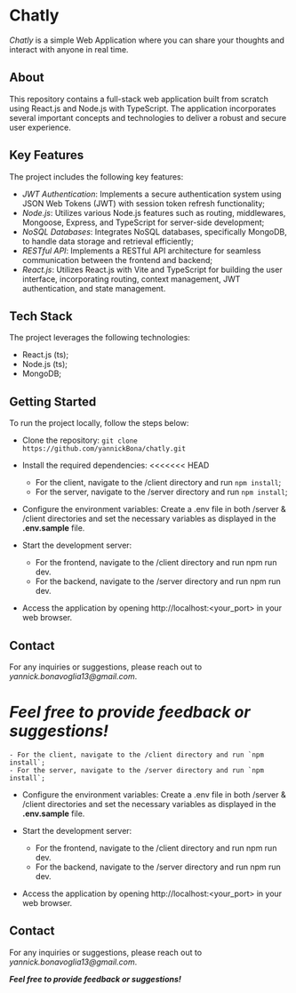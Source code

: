 # Chatly

_Chatly_ is a simple Web Application where you can share your thoughts and interact with anyone in real time.

## About

This repository contains a full-stack web application built from scratch using React.js and Node.js with TypeScript. The application incorporates several important concepts and technologies to deliver a robust and secure user experience.

## Key Features

The project includes the following key features:

- _JWT Authentication_: Implements a secure authentication system using JSON Web Tokens (JWT) with session token refresh functionality;
- _Node.js_: Utilizes various Node.js features such as routing, middlewares, Mongoose, Express, and TypeScript for server-side development;
- _NoSQL Databases_: Integrates NoSQL databases, specifically MongoDB, to handle data storage and retrieval efficiently;
- _RESTful API_: Implements a RESTful API architecture for seamless communication between the frontend and backend;
- _React.js_: Utilizes React.js with Vite and TypeScript for building the user interface, incorporating routing, context management, JWT authentication, and state management.

## Tech Stack

The project leverages the following technologies:

- React.js (ts);
- Node.js (ts);
- MongoDB;

## Getting Started

To run the project locally, follow the steps below:

- Clone the repository: `git clone https://github.com/yannickBona/chatly.git`

- Install the required dependencies:
  <<<<<<< HEAD
  - For the client, navigate to the /client directory and run `npm install`;
  - For the server, navigate to the /server directory and run `npm install`;
- Configure the environment variables: Create a .env file in both /server & /client directories and set the necessary variables as displayed in the **.env.sample** file.

- Start the development server:
  - For the frontend, navigate to the /client directory and run npm run dev.
  - For the backend, navigate to the /server directory and run npm run dev.
- Access the application by opening http://localhost:<your_port> in your web browser.

## Contact

For any inquiries or suggestions, please reach out to _yannick.bonavoglia13@gmail.com_.

# **_Feel free to provide feedback or suggestions!_**

    - For the client, navigate to the /client directory and run `npm install`;
    - For the server, navigate to the /server directory and run `npm install`;

- Configure the environment variables: Create a .env file in both /server & /client directories and set the necessary variables as displayed in the **.env.sample** file.

- Start the development server:
  - For the frontend, navigate to the /client directory and run npm run dev.
  - For the backend, navigate to the /server directory and run npm run dev.
- Access the application by opening http://localhost:<your_port> in your web browser.

## Contact

For any inquiries or suggestions, please reach out to _yannick.bonavoglia13@gmail.com_.

**_Feel free to provide feedback or suggestions!_**
